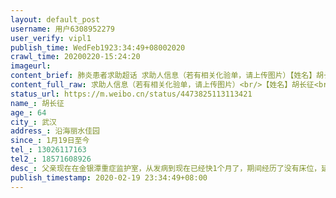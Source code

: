 ```yaml
---
layout: default_post
username: 用户6308952279
user_verify: vipl1
publish_time: WedFeb1923:34:49+08002020
crawl_time: 20200220-15:24:20
imageurl: 
content_brief: 肺炎患者求助超话 求助人信息（若有相关化验单，请上传图片）【姓名】胡长征【年龄】64【所在城市】武汉【所在小区、社区】沿海丽水佳园【患病时间】1月19日至今【联系方式】13026117163【其他紧急联系人】18571608926【病情描述】父亲现在在金银潭重症监护室，从发病到现在已经快1个月了 ...全文
content_full_raw: 求助人信息（若有相关化验单，请上传图片）<br/>【姓名】胡长征<br/>【年龄】64<br/>【所在城市】武汉<br/>【所在小区、社区】沿海丽水佳园<br/>【患病时间】1月19日至今<br/>【联系方式】13026117163<br/>【其他紧急联系人】18571608926<br/>【病情描述】父亲现在在金银潭重症监护室，从发病到现在已经快1个月了，期间经历了没有床位，延误了病情，住进医院就已经是重症了。在金银潭医院经历了两次抢救才坚持到现在，很不容易，但是现在依然很危险，随时有生命危险，血浆是我们唯一的希望。血型为O型rh阳性。
status_url: https://m.weibo.cn/status/4473825113113421
name_: 胡长征
age_: 64
city_: 武汉
address_: 沿海丽水佳园
since_: 1月19日至今
tel_: 13026117163
tel2_: 18571608926
desc_: 父亲现在在金银潭重症监护室，从发病到现在已经快1个月了，期间经历了没有床位，延误了病情，住进医院就已经是重症了。在金银潭医院经历了两次抢救才坚持到现在，很不容易，但是现在依然很危险，随时有生命危险，血浆是我们唯一的希望。血型为O型rh阳性。
publish_timestamp: 2020-02-19 23:34:49+08:00
---
```

